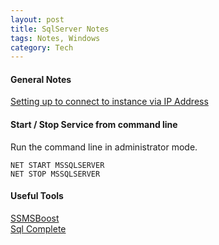 ```yaml
---
layout: post
title: SqlServer Notes
tags: Notes, Windows
category: Tech
---
```

#### General Notes ####

[Setting up to connect to instance via IP Address](http://dba.stackexchange.com/questions/62165/i-cant-connect-to-my-servers-sql-database-via-an-ip-address)

#### Start / Stop Service from command line ####

Run the command line in administrator mode.

~~~
NET START MSSQLSERVER
NET STOP MSSQLSERVER
~~~

#### Useful Tools ####

[SSMSBoost](http://www.ssmsboost.com/)  
[Sql Complete](http://www.devart.com/dbforge/sql/sqlcomplete/)  
